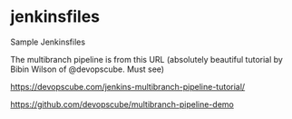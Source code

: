 # jenkinsfiles
Sample Jenkinsfiles

The multibranch pipeline is from this URL (absolutely beautiful tutorial  by Bibin Wilson of @devopscube. Must see)

https://devopscube.com/jenkins-multibranch-pipeline-tutorial/

https://github.com/devopscube/multibranch-pipeline-demo
